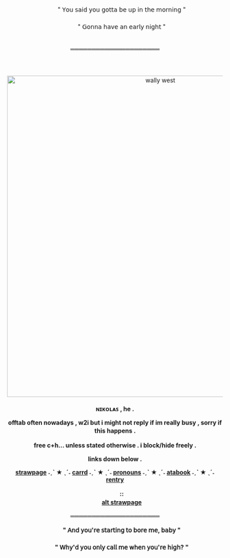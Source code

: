 <div align='center'> 
  <b> 　　 </b>
" 𝖸𝗈𝗎 𝗌𝖺𝗂𝖽 𝗒𝗈𝗎 𝗀𝗈𝗍𝗍𝖺 𝖻𝖾 𝗎𝗉 𝗂𝗇 𝗍𝗁𝖾 𝗆𝗈𝗋𝗇𝗂𝗇𝗀 "
   <br>　　<br>


<div align='center'> 
  <b> 　　 </b>
" 𝖦𝗈𝗇𝗇𝖺 𝗁𝖺𝗏𝖾 𝖺𝗇 𝖾𝖺𝗋𝗅𝗒 𝗇𝗂𝗀𝗁𝗍 "
<div align='center'> 
  <b> 　　 </b>

═════════════════════
<div align='center'> 
  <b> 　　 </b>
   <br>　　<br>
<img width="700" height="750" alt="wally west" src="https://file.garden/aL0qqr5-Fnt8to6H/Untitled66_20250918201117.png" />
  <b> 　　 </b>

<b> ɴɪᴋᴏʟᴀꜱ , he .  <br>

offtab often nowadays , w2i but i might not reply if im really busy , sorry if this happens .
  <b> 　　 </b>

free c+h... unless stated otherwise . i block/hide freely .
  <b> 　　 </b>

links down below .

<a href="https://wallys4.straw.page">strawpage</a> ˗ˏˋ ★ ˎˊ˗ <a href="https://astrophlles.carrd.co">carrd</a> ˗ˏˋ ★ ˎˊ˗ <a href="https://pronouns.cc/@astrophlled">pronouns</a> ˗ˏˋ ★ ˎˊ˗ <a href="https://crimsonwest.atabook.org/">atabook<a/> ˗ˏˋ ★ ˎˊ˗ <a href="https://rentry.co/astrophlle">rentry<a/>
<div align='center'> 
  <b> 　　 </b>
::
<div align='center'> 
  <b> 　　 </b>
  <a href="https://carminerush.straw.page">alt strawpage</a>
  
═════════════════════
<div align='center'> 
  <b> 　　 </b>
" 𝖠𝗇𝖽 𝗒𝗈𝗎'𝗋𝖾 𝗌𝗍𝖺𝗋𝗍𝗂𝗇𝗀 𝗍𝗈 𝖻𝗈𝗋𝖾 𝗆𝖾, 𝖻𝖺𝖻𝗒 "
   <br>　　<br>

<div align='center'> 
  <b> 　　 </b>
" 𝖶𝗁𝗒'𝖽 𝗒𝗈𝗎 𝗈𝗇𝗅𝗒 𝖼𝖺𝗅𝗅 𝗆𝖾 𝗐𝗁𝖾𝗇 𝗒𝗈𝗎'𝗋𝖾 𝗁𝗂𝗀𝗁? "
